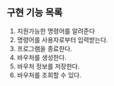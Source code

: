 
구현 기능 목록
-------------------------
1. 지원가능한 명령어를 알려준다
2. 명령어를 사용자로부터 입력받는다.
3. 프로그램을 종료한다.
4. 바우처를 생성한다.
5. 바우처 정보를 저장한다.
6. 바우처를 조회할 수 있다. 